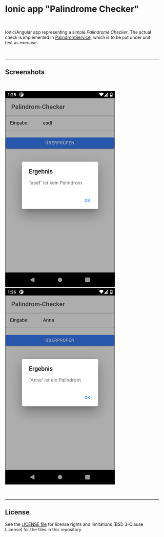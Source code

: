 # Ionic app "Palindrome Checker" #

<br>

Ionic/Angular app representing a simple *Palindrome Checker*. 
The actual check is implemented in [PalindromService](src/app/palindrom.service.ts),
which is to be put under unit test as exercise.

<br>

----

## Screenshots ##

<br>

![Screenshot 1](screenshot_1.png) &nbsp; ![Screenshot 2](screenshot_2.png)

<br>

----

## License ##

See the [LICENSE file](LICENSE.md) for license rights and limitations (BSD 3-Clause License)
for the files in this repository.
